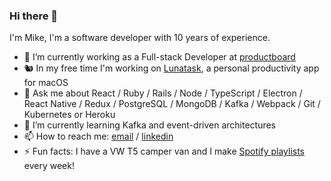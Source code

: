 ### Hi there 👋

I'm Mike, I'm a software developer with 10 years of experience.

- 🚀 I’m currently working as a Full-stack Developer at [productboard](http://productboard.com)
- 🐿 In my free time I'm working on [Lunatask](https://github.com/mikekreeki/tasks-releases), a personal productivity app for macOS
- 💬 Ask me about React / Ruby / Rails / Node / TypeScript / Electron / React Native / Redux / PostgreSQL / MongoDB / Kafka / Webpack / Git / Kubernetes or Heroku
- 🌱 I’m currently learning Kafka and event-driven architectures
- 📫 How to reach me: [email](mailto:work@mikekreeki.com) / [linkedin](https://www.linkedin.com/in/mikekreeki/)
- ⚡️ Fun facts: I have a VW T5 camper van and I make [Spotify playlists](https://open.spotify.com/user/11177736868?si=bek08ihUR7WHxvogoM5WLQ) every week!

